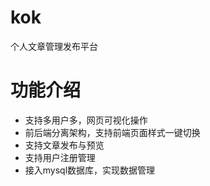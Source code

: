# kok
个人文章管理发布平台
# 功能介绍

- 支持多用户多，网页可视化操作
- 前后端分离架构，支持前端页面样式一键切换
- 支持文章发布与预览
- 支持用户注册管理
- 接入mysql数据库，实现数据管理